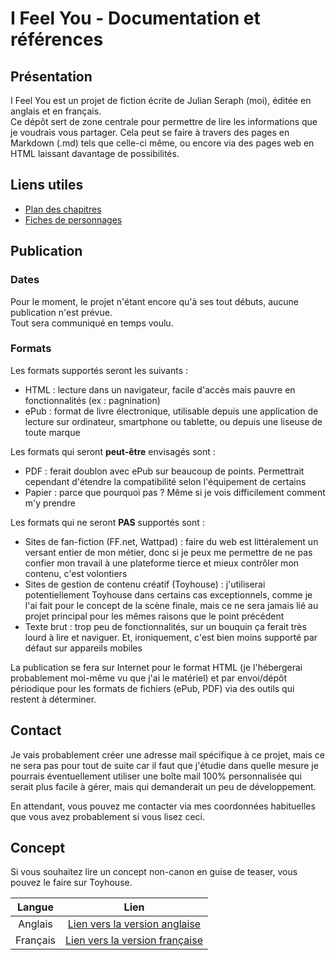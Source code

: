 # I Feel You - Documentation et références

## Présentation

I Feel You est un projet de fiction écrite de Julian Seraph (moi), éditée en anglais et en français.  
Ce dépôt sert de zone centrale pour permettre de lire les informations que je voudrais vous partager. Cela peut se faire à travers des pages en Markdown (.md) tels que celle-ci même, ou encore via des pages web en HTML laissant davantage de possibilités.

## Liens utiles

- [Plan des chapitres](https://github.com/SeraphFive/i-feel-you-reference/blob/main/easy-access/plot-outline-summaries.md)
- [Fiches de personnages](https://github.com/SeraphFive/i-feel-you-reference/blob/main/easy-access/characters)

## Publication

### Dates

Pour le moment, le projet n'étant encore qu'à ses tout débuts, aucune publication n'est prévue.  
Tout sera communiqué en temps voulu.

### Formats

Les formats supportés seront les suivants :

- HTML : lecture dans un navigateur, facile d'accès mais pauvre en fonctionnalités (ex : pagnination)
- ePub : format de livre électronique, utilisable depuis une application de lecture sur ordinateur, smartphone ou tablette, ou depuis une liseuse de toute marque

Les formats qui seront **peut-être** envisagés sont :

- PDF : ferait doublon avec ePub sur beaucoup de points. Permettrait cependant d'étendre la compatibilité selon l'équipement de certains
- Papier : parce que pourquoi pas ? Même si je vois difficilement comment m'y prendre

Les formats qui ne seront **PAS** supportés sont :

- Sites de fan-fiction (FF.net, Wattpad) : faire du web est littéralement un versant entier de mon métier, donc si je peux me permettre de ne pas confier mon travail à une plateforme tierce et mieux contrôler mon contenu, c'est volontiers
- Sites de gestion de contenu créatif (Toyhouse) : j'utiliserai potentiellement Toyhouse dans certains cas exceptionnels, comme je l'ai fait pour le concept de la scène finale, mais ce ne sera jamais lié au projet principal pour les mêmes raisons que le point précédent
- Texte brut : trop peu de fonctionnalités, sur un bouquin ça ferait très lourd à lire et naviguer. Et, ironiquement, c'est bien moins supporté par défaut sur appareils mobiles

La publication se fera sur Internet pour le format HTML (je l'hébergerai probablement moi-même vu que j'ai le matériel) et par envoi/dépôt périodique pour les formats de fichiers (ePub, PDF) via des outils qui restent à déterminer.

## Contact

Je vais probablement créer une adresse mail spécifique à ce projet, mais ce ne sera pas pour tout de suite car il faut que j'étudie dans quelle mesure je pourrais éventuellement utiliser une boîte mail 100% personnalisée qui serait plus facile à gérer, mais qui demanderait un peu de développement.

En attendant, vous pouvez me contacter via mes coordonnées habituelles que vous avez probablement si vous lisez ceci.

## Concept

Si vous souhaitez lire un concept non-canon en guise de teaser, vous pouvez le faire sur Toyhouse.

|Langue|Lien|
|:---:|:---:|
|Anglais|[Lien vers la version anglaise](https://toyhou.se/~literature/139778.i-feel-you-english-ending-scene-concept)|
|Français|[Lien vers la version française](https://toyhou.se/~literature/139884.i-feel-you-concept-scene-finale-fr)|
